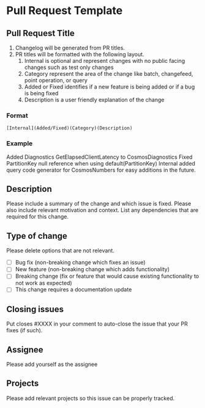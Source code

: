 # Pull Request Template

## Pull Request Title
1. Changelog will be generated from PR titles.
2. PR titles will be formatted with the following layout.
   1. Internal is optional and represent changes with no public facing changes such as test only changes
   2. Category represent the area of the change like batch, changefeed, point operation, or query
   3. Added or Fixed identifies if a new feature is being added or if a bug is being fixed
   4. Description is a user friendly explanation of the change

### Format
`[Internal](Added/Fixed)(Category)(Description)`

### Example
Added Diagnostics GetElapsedClientLatency to CosmosDiagnostics 
Fixed PartitionKey null reference when using default(PartitionKey)
Internal added query code generator for CosmosNumbers for easy additions in the future.

## Description

Please include a summary of the change and which issue is fixed. Please also include relevant motivation and context. List any dependencies that are required for this change.

## Type of change

Please delete options that are not relevant.

- [ ] Bug fix (non-breaking change which fixes an issue)
- [ ] New feature (non-breaking change which adds functionality)
- [ ] Breaking change (fix or feature that would cause existing functionality to not work as expected)
- [ ] This change requires a documentation update

## Closing issues

Put closes #XXXX in your comment to auto-close the issue that your PR fixes (if such).

## Assignee

Please add yourself as the assignee

## Projects

Please add relevant projects so this issue can be properly tracked.

